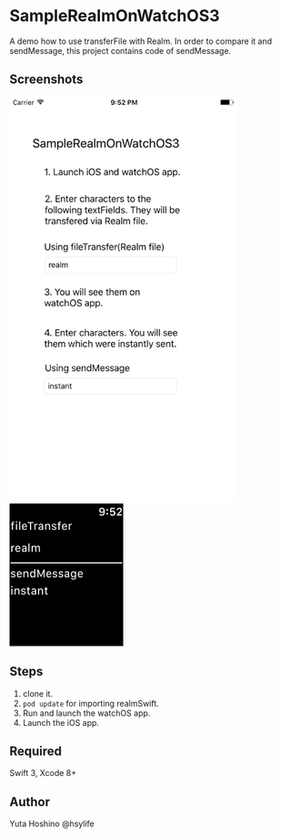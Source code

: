 # SampleRealmOnWatchOS3
A demo how to use transferFile with Realm.
In order to compare it and sendMessage, this project contains code of sendMessage.

## Screenshots
<img src="README_resources/iOS.png" width="400">
<img src="README_resources/watchOS.png" width="200">

## Steps
1. clone it.
2. `pod update` for importing realmSwift.
3. Run and launch the watchOS app.
4. Launch the iOS app.

## Required
Swift 3, Xcode 8+

## Author
Yuta Hoshino @hsylife
